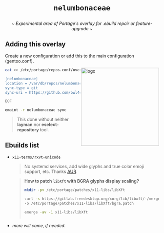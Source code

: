 # <p align="center">`nelumbonaceae`</p>

<p align="center"><i>~ Experimental area of Portage's overlay for .ebuild repair or feature-upgrade ~</i></p>

## Adding this overlay <img alt="" align="right" src="https://badges.pufler.dev/visits/owl4ce/nelumbonaceae?style=flat-square&label=&color=000000&logo=GitHub&logoColor=white&labelColor=373e4d"/>

Create a new configuration or add this to the main configuration (gentoo.conf).

<a href="#adding-this-overlay-"><img alt="logo" align="right" width="255px" src="https://repository-images.githubusercontent.com/384169861/e8405080-e0ba-11eb-9ff2-744e4ee2e2e2"/></a>
```sh
cat >> /etc/portage/repos.conf/overlay.conf << "EOF"

[nelumbonaceae]
location = /var/db/repos/nelumbonaceae
sync-type = git
sync-uri = https://github.com/owl4ce/nelumbonaceae.git

EOF
```
```sh
emaint -r nelumbonaceae sync
```
> This done without neither **layman** nor **eselect-repository** tool. 

## Ebuilds list

* [`x11-terms/rxvt-unicode`](./x11-terms/rxvt-unicode/)

   > No systemd services, add wide glyphs and true color emoji support, etc. Thanks [AUR](https://aur.archlinux.org/packages/rxvt-unicode-truecolor-wide-glyphs/).
   
   > **How to patch `libXft` with BGRA glyphs display scaling?**
   > ```bash
   > mkdir -pv /etc/portage/patches/x11-libs/libXft
   > 
   > curl -s https://gitlab.freedesktop.org/xorg/lib/libxft/-/merge_requests/1.patch \
   > -o /etc/portage/patches/x11-libs/libXft/bgra.patch
   >
   > emerge -av -1 x11-libs/libXft
   > ```
   >
   > <p align="center"><img alt="" src="https://i.imgur.com/FILhkun.png"/></p>
   >

* *more will come, if needed.*
